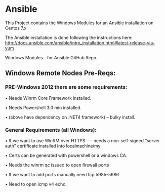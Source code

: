 # Ansible

This Project contains the Windows Modules for an Ansible installation on Centos 7.x

The Ansible installation is done following the instructions here:  http://docs.ansible.com/ansible/intro_installation.html#latest-release-via-yum

Windows Modules - for Ansible GitHub Repo.


## Windows Remote Nodes Pre-Reqs:
### PRE-Windows 2012 there are some requirements:
• Needs Winrm Core Framework installed.

• Needs Powershell 3.0 min installed.

• (above have dependency on .NET4 framework) – bulky install.

### General Requirements (all Windows):
• If we want to use WinRM over HTTPS --- needs a non-self-signed “server auth” certificate installed into localmachine\my 

• Certs can be generated with powershell or a windows CA.

• Needs the winrm qc issued to open firewall ports

• If we want to add ports manually need tcp 5985-5986

• Need to open icmp v4 echo.
